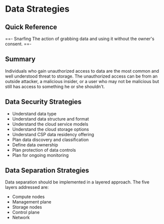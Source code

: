 # Data Strategies

## Quick Reference

==- Snarfing
The action of grabbing data and using it without the owner's consent.
==-

## Summary

Individuals who gain unauthorized access to data are the most common and well understood threat to storage. The unauthorized access can be from an outside attacker, a malicious insider, or a user who may not be malicious but still has access to something he or she shouldn't.

## Data Security Strategies

- Understand data type
- Understand data structure and format
- Understand the cloud service models
- Understand the cloud storage options
- Understand CSP data residency offering
- Plan data discovery and classification
- Define data ownership
- Plan protection of data controls
- Plan for ongoing monitoring

## Data Separation Strategies

Data separation should be implemented in a layered approach. The five layers addressed are:

- Compute nodes
- Management plane
- Storage nodes
- Control plane
- Network
